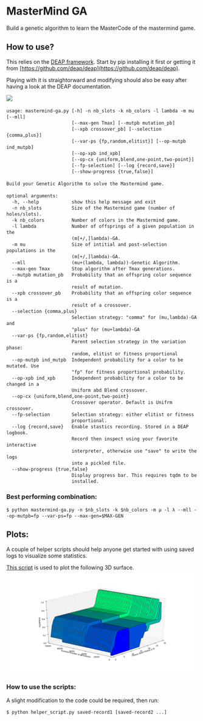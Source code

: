 # MasterMind GA
Build a genetic algorithm to learn the MasterCode of the mastermind game.

## How to use?

This relies on the [DEAP framework](https://deap.readthedocs.io/en/master/). Start by pip installing it first or getting it from [https://github.com/deap/deap](https://github.com/deap/deap).

Playing with it is straightorward and modifying should also be easy after having a look at the DEAP documentation.

![](demo.gif)

```
usage: mastermind-ga.py [-h] -n nb_slots -k nb_colors -l lambda -m mu [--mll]
                        [--max-gen Tmax] [--mutpb mutation_pb]
                        [--xpb crossover_pb] [--selection {comma,plus}]
                        [--var-ps {fp,random,elitist}] [--op-mutpb ind_mutpb]
                        [--op-xpb ind_xpb]
                        [--op-cx {uniform,blend,one-point,two-point}]
                        [--fp-selection] [--log {record,save}]
                        [--show-progress {true,false}]

Build your Genetic Algorithm to solve the Mastermind game.

optional arguments:
  -h, --help            show this help message and exit
  -n nb_slots           Size of the Mastermind game (number of holes/slots).
  -k nb_colors          Number of colors in the Mastermind game.
  -l lambda             Number of offsprings of a given population in the
                        (m[+/,]lambda)-GA.
  -m mu                 Size of intitial and post-selection populations in the
                        (m[+/,]lambda)-GA.
  --mll                 (mu+(lambda, lambda))-Genetic Algorithm.
  --max-gen Tmax        Stop algorithm after Tmax generations.
  --mutpb mutation_pb   Probability that an offspring color sequence is a
                        result of mutation.
  --xpb crossover_pb    Probability that an offspring color sequence is a
                        result of a crossover.
  --selection {comma,plus}
                        Selection strategy: "comma" for (mu,lambda)-GA and
                        "plus" for (mu+lambda)-GA
  --var-ps {fp,random,elitist}
                        Parent selection strategy in the variation phase:
                        random, elitist or fitness proportional
  --op-mutpb ind_mutpb  Independent probability for a color to be mutated. Use
                        "fp" for fitness proportional probability.
  --op-xpb ind_xpb      Independent probability for a color to be changed in a
                        Uniform abd Blend crossover.
  --op-cx {uniform,blend,one-point,two-point}
                        Crossover operator. Default is Unifrm crossover.
  --fp-selection        Selection strategy: either elitist or fitness
                        proportional.
  --log {record,save}   Enable stastics recording. Stored in a DEAP logbook.
                        Record then inspect using your favorite interactive
                        interpreter, otherwise use "save" to write the logs
                        into a pickled file.
  --show-progress {true,false}
                        Display progress bar. This requires tqdm to be
                        installed.
```

### Best performing combination:
```
$ python mastermind-ga.py -n $nb_slots -k $nb_colors -m μ -l λ --mll --op-mutpb=fp --var-ps=fp --max-gen=$MAX-GEN
```
## Plots:

A couple of helper scripts should help anyone get started with using saved logs to visualize some statistics.

[This script](helper_plot_scripts/3d_proba_plot.py) is used to plot the following 3D surface.
![](3d-proba.png)

### How to use the scripts:
A slight modification to the code could be required, then run:
```
$ python helper_script.py saved-record1 [saved-record2 ...]
```

